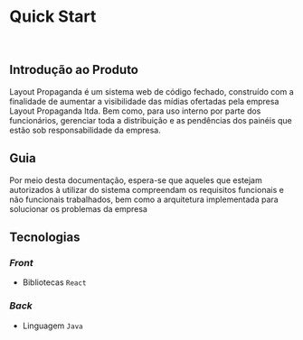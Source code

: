 # Quick Start
</br>

## Introdução ao Produto
Layout Propaganda é um sistema web de código fechado, construído com a finalidade de aumentar a visibilidade das mídias ofertadas pela empresa Layout Propaganda ltda. Bem como, para uso interno por parte dos funcionários, gerenciar toda a distribuição e as pendências dos painéis que estão sob responsabilidade da empresa.

## Guia
Por meio desta documentação, espera-se que aqueles que estejam autorizados à utilizar do sistema compreendam os requisitos funcionais e não funcionais trabalhados, bem como a arquitetura implementada para solucionar os problemas da empresa

## Tecnologias
### *Front*
* Bibliotecas
`React`

### *Back*
* Linguagem
`Java`
